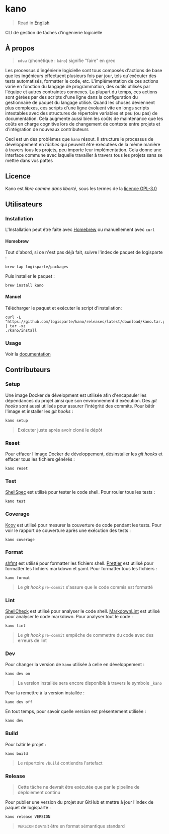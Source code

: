 # kano

> Read in [English](/docs/README.md)

CLI de gestion de tâches d'ingénierie logicielle

## À propos

> `κάνω` (phonétique : `káno`) signifie "faire" en grec

Les processus d'ingénierie logicielle sont tous composés d'actions de base que les ingénieurs
effectuent plusieurs fois par jour, tels qu'exécuter des tests automatisés, formatter le code,
etc. L'implémentation de ces actions varie en fonction du langage de programmation, des outils
utilisés par l'équipe et autres contraintes connexes. La plupart du temps, ces actions sont
gérées par des scripts d'une ligne dans la configuration du gestionnaire de paquet du langage
utilisé. Quand les choses deviennent plus complexes, ces scripts d'une ligne évoluent vite en
longs scripts intestables avec des structures de répertoire variables et peu (ou pas) de
documentation. Cela augmente aussi bien les coûts de maintenance que les coûts en charge
cognitive lors de changement de contexte entre projets et d'intégration de nouveaux
contributeurs

Ceci est un des problèmes que `kano` résout. Il structure le processus de développement en
_tâches_ qui peuvent être exécutées de la même manière à travers tous les projets, peu importe
leur implémentation. Cela donne une interface commune avec laquelle travailler à travers tous
les projets sans se mettre dans vos pattes

## Licence

Kano est _libre comme dans liberté_, sous les termes de la [licence GPL-3.0](/LICENSE)

## Utilisateurs

### Installation

L'Installation peut être faite avec [Homebrew](https://github.com/Homebrew/brew) ou manuellement
avec `curl`

#### Homebrew

Tout d'abord, si ce n'est pas déjà fait, suivre l'index de paquet de logisparte :

```shell
brew tap logisparte/packages
```

Puis installer le paquet :

```shell
brew install kano
```

#### Manuel

Télécharger le paquet et exécuter le script d'installation:

```shell
curl -L "https://github.com/logisparte/kano/releases/latest/download/kano.tar.gz" | tar -xz
./kano/install
```

### Usage

Voir la [documentation](/docs/fr/usage.md)

## Contributeurs

### Setup

Une image Docker de dévelopment est utilisée afin d'encapsuler les dépendances du projet ainsi
que son environnement d'exécution. Des _git hooks_ sont aussi utilisés pour assurer l'intégrité
des commits. Pour bâtir l'image et installer les _git hooks_ :

```shell
kano setup
```

> Exécuter juste après avoir cloné le dépôt

### Reset

Pour effacer l'image Docker de développement, désinstaller les _git hooks_ et effacer tous les
fichiers générés :

```shell
kano reset
```

### Test

[ShellSpec](https://github.com/shellspec/shellspec) est utilisé pour tester le code shell. Pour
rouler tous les tests :

```shell
kano test
```

### Coverage

[Kcov](https://github.com/SimonKagstrom/kcov) est utilisé pour mesurer la couverture de code
pendant les tests. Pour voir le rapport de couverture après une exécution des tests :

```shell
kano coverage
```

### Format

[shfmt](https://github.com/mvdan/sh) est utilisé pour formatter les fichiers shell.
[Prettier](https://github.com/prettier/prettier) est utilisé pour formatter les fichiers
markdown et yaml. Pour formatter tous les fichiers :

```shell
kano format
```

> Le _git hook_ `pre-commit` s'assure que le code commis est formatté

### Lint

[ShellCheck](https://github.com/koalaman/shellcheck) est utilisé pour analyser le code shell.
[MarkdownLint](https://github.com/igorshubovych/markdownlint-cli) est utilisé pour analyser le
code markdown. Pour analyser tout le code :

```shell
kano lint
```

> Le _git hook_ `pre-commit` empêche de commettre du code avec des erreurs de lint

### Dev

Pour changer la version de `kano` utilisée à celle en développement :

```shell
kano dev on
```

> La version installée sera encore disponible à travers le symbole `_kano`

Pour la remettre à la version installée :

```shell
kano dev off
```

En tout temps, pour savoir quelle version est présentement utilisée :

```shell
kano dev
```

### Build

Pour bâtir le projet :

```shell
kano build
```

> Le répertoire `/build` contiendra l'artefact

### Release

> Cette tâche ne devrait être exécutée que par le pipeline de déploiement continu

Pour publier une version du projet sur GitHub et mettre à jour l'index de paquet de logisparte :

```shell
kano release VERSION
```

> `VERSION` devrait être en format sémantique standard
